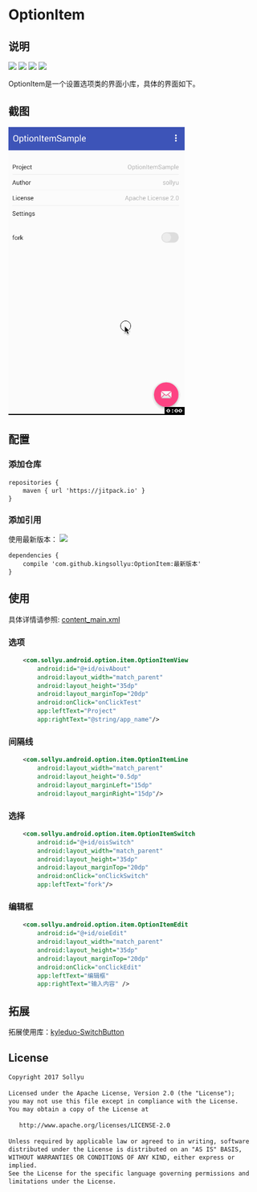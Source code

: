 # OptionItem

## 说明

[![](https://img.shields.io/badge/platform-Android-yellow.svg)](https://www.android.com)
[![](https://jitpack.io/v/kingsollyu/OptionItem.svg)](https://jitpack.io/#kingsollyu/OptionItem)
[![](https://img.shields.io/badge/API-15%2B-brightgreen.svg?style=flat)](https://android-arsenal.com/api?level=15)
[![](https://img.shields.io/badge/license-Apache%202-4EB1BA.svg?style=flat-square)](https://www.apache.org/licenses/LICENSE-2.0.html)

OptionItem是一个设置选项类的界面小库，具体的界面如下。

## 截图

![](./screenshot/1.gif)

## 配置

### 添加仓库

```
repositories {
    maven { url 'https://jitpack.io' }
}
```

### 添加引用
使用最新版本： [![](https://jitpack.io/v/kingsollyu/OptionItem.svg)](https://jitpack.io/#kingsollyu/OptionItem)
```
dependencies {
    compile 'com.github.kingsollyu:OptionItem:最新版本'
}
```

## 使用

具体详情请参照: [content_main.xml](./app/src/main/res/layout/content_main.xml)

### 选项

```xml
    <com.sollyu.android.option.item.OptionItemView
        android:id="@+id/oivAbout"
        android:layout_width="match_parent"
        android:layout_height="35dp"
        android:layout_marginTop="20dp"
        android:onClick="onClickTest"
        app:leftText="Project"
        app:rightText="@string/app_name"/>
```

### 间隔线
```xml
    <com.sollyu.android.option.item.OptionItemLine
        android:layout_width="match_parent"
        android:layout_height="0.5dp"
        android:layout_marginLeft="15dp"
        android:layout_marginRight="15dp"/>
```

### 选择
```xml
    <com.sollyu.android.option.item.OptionItemSwitch
        android:id="@+id/oisSwitch"
        android:layout_width="match_parent"
        android:layout_height="35dp"
        android:layout_marginTop="20dp"
        android:onClick="onClickSwitch"
        app:leftText="fork"/>
```

### 编辑框
```xml
    <com.sollyu.android.option.item.OptionItemEdit
        android:id="@+id/oieEdit"
        android:layout_width="match_parent"
        android:layout_height="35dp"
        android:layout_marginTop="20dp"
        android:onClick="onClickEdit"
        app:leftText="编辑框"
        app:rightText="输入内容" />
```

## 拓展

拓展使用库：[kyleduo-SwitchButton](https://github.com/kyleduo/SwitchButton)

## License

```
Copyright 2017 Sollyu

Licensed under the Apache License, Version 2.0 (the "License");
you may not use this file except in compliance with the License.
You may obtain a copy of the License at

   http://www.apache.org/licenses/LICENSE-2.0

Unless required by applicable law or agreed to in writing, software
distributed under the License is distributed on an "AS IS" BASIS,
WITHOUT WARRANTIES OR CONDITIONS OF ANY KIND, either express or implied.
See the License for the specific language governing permissions and
limitations under the License.
```